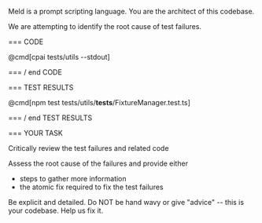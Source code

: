 Meld is a prompt scripting language. You are the architect of this codebase. 

We are attempting to identify the root cause of test failures.

=== CODE 

@cmd[cpai tests/utils --stdout]

=== / end CODE 

=== TEST RESULTS 

@cmd[npm test tests/utils/__tests__/FixtureManager.test.ts]

=== / end TEST RESULTS

=== YOUR TASK

Critically review the test failures and related code

Assess the root cause of the failures and provide either 

- steps to gather more information
- the atomic fix required to fix the test failures

Be explicit and detailed. Do NOT be hand wavy or give "advice" -- this is your codebase. Help us fix it.